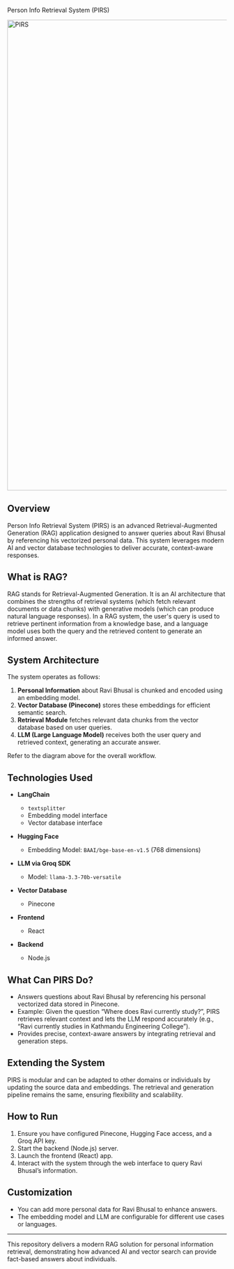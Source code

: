Person Info Retrieval System (PIRS)

<img width="1920" height="1080" alt="PIRS" src="https://github.com/user-attachments/assets/bfcf9382-ec30-47e8-bfe4-a71c1e45763b" />



## Overview

Person Info Retrieval System (PIRS) is an advanced Retrieval-Augmented Generation (RAG) application designed to answer queries about Ravi Bhusal by referencing his vectorized personal data. This system leverages modern AI and vector database technologies to deliver accurate, context-aware responses.

## What is RAG?

RAG stands for Retrieval-Augmented Generation. It is an AI architecture that combines the strengths of retrieval systems (which fetch relevant documents or data chunks) with generative models (which can produce natural language responses). In a RAG system, the user's query is used to retrieve pertinent information from a knowledge base, and a language model uses both the query and the retrieved content to generate an informed answer.

## System Architecture

The system operates as follows:
1. **Personal Information** about Ravi Bhusal is chunked and encoded using an embedding model.
2. **Vector Database (Pinecone)** stores these embeddings for efficient semantic search.
3. **Retrieval Module** fetches relevant data chunks from the vector database based on user queries.
4. **LLM (Large Language Model)** receives both the user query and retrieved context, generating an accurate answer.

Refer to the diagram above for the overall workflow.

## Technologies Used

- **LangChain**
  - `textsplitter`
  - Embedding model interface
  - Vector database interface

- **Hugging Face**  
  - Embedding Model: `BAAI/bge-base-en-v1.5` (768 dimensions)

- **LLM via Groq SDK**
  - Model: `llama-3.3-70b-versatile`

- **Vector Database**
  - Pinecone

- **Frontend**
  - React

- **Backend**
  - Node.js

## What Can PIRS Do?

- Answers questions about Ravi Bhusal by referencing his personal vectorized data stored in Pinecone.
- Example: Given the question “Where does Ravi currently study?”, PIRS retrieves relevant context and lets the LLM respond accurately (e.g., “Ravi currently studies in Kathmandu Engineering College”).
- Provides precise, context-aware answers by integrating retrieval and generation steps.

## Extending the System

PIRS is modular and can be adapted to other domains or individuals by updating the source data and embeddings. The retrieval and generation pipeline remains the same, ensuring flexibility and scalability.

## How to Run

1. Ensure you have configured Pinecone, Hugging Face access, and a Groq API key.
2. Start the backend (Node.js) server.
3. Launch the frontend (React) app.
4. Interact with the system through the web interface to query Ravi Bhusal’s information.

## Customization

- You can add more personal data for Ravi Bhusal to enhance answers.
- The embedding model and LLM are configurable for different use cases or languages.

---

This repository delivers a modern RAG solution for personal information retrieval, demonstrating how advanced AI and vector search can provide fact-based answers about individuals.
